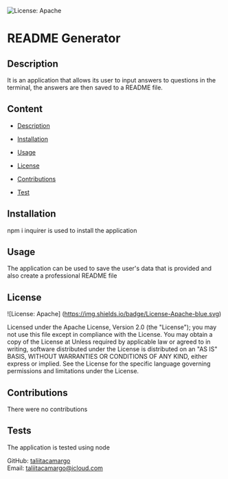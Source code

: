 
  ![License: Apache](https://img.shields.io/badge/License-Apache-blue.svg)

  # README Generator


  ## Description 
  It is an application that allows its user to input answers to questions in the terminal, the answers are then saved to a README file.


  ## Content
  - [Description](#description)
  
  - [Installation](#installation)
 
  - [Usage](#usage)
  
  - [License](#license)
 
  - [Contributions](#contributions)

  - [Test](#tests)

  ## Installation
  npm i inquirer is used to install the application
  
  ## Usage 
  The application can be used to save the user's data that is provided and also create a professional README file

  ## License
  ![License: Apache] (https://img.shields.io/badge/License-Apache-blue.svg)

  
  Licensed under the Apache License, Version 2.0 (the "License");
you may not use this file except in compliance with the License.
You may obtain a copy of the License at
Unless required by applicable law or agreed to in writing, software
distributed under the License is distributed on an "AS IS" BASIS,
WITHOUT WARRANTIES OR CONDITIONS OF ANY KIND, either express or implied.
See the License for the specific language governing permissions and
limitations under the License.

  ## Contributions
  There were no contributions

  ## Tests
  The application is tested using node


  GitHub: [taliitacamargo](https://github.com/taliitacamargo)
  <br>
  Email: taliitacamargo@icloud.com
  